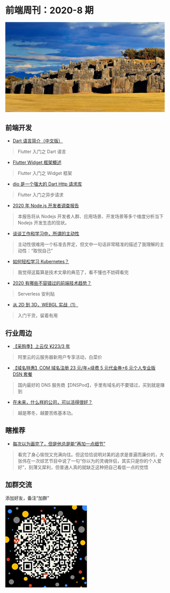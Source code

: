 # 前端周刊：2020-8 期

[![](/img/bing/20200506.png?imageMogr2/thumbnail/960x)](https://cn.bing.com/search?q=印加要塞)

## 前端开发

- [Dart 语言简介（中文版）](https://www.dartcn.com/guides/language/language-tour)

> Flutter 入门之 Dart 语言

- [Flutter Widget 框架概述](https://flutterchina.club/widgets-intro/)

> Flutter 入门之 Widget 框架

- [dio 是一个强大的 Dart Http 请求库](https://github.com/flutterchina/dio/blob/master/README-ZH.md)

> Flutter 入门之异步请求

- [2020 年 Node.js 开发者调查报告](https://zhuanlan.zhihu.com/p/131377284?utm_source=wechat_session&utm_medium=social&utm_oi=27046294061056)

> 本报告将从 Nodejs 开发者人群、应用场景、开发场景等多个维度分析当下 Nodejs 开发生态的现状。

- [谈谈工作和学习中，所谓的主动性](https://mp.weixin.qq.com/s?__biz=MzI0MjA1Mjg2Ng==&mid=2649869653&idx=1&sn=fb423235bc07684f37c790402168a173)

> 主动性很难用一个标准去界定，但文中一句话非常精准的描述了我理解的主动性：“取悦自己”

- [如何轻松学习 Kubernetes？](https://mp.weixin.qq.com/s?__biz=MzIzOTU0NTQ0MA==&mid=2247495578&idx=1&sn=54596ddaa9729d4d4dea68bf54e3baab)

> 我觉得这篇算是技术文章的典范了，看不懂也不妨碍看完

- [2020 有哪些不容错过的前端技术趋势？](https://mp.weixin.qq.com/s?__biz=MzIzOTU0NTQ0MA==&mid=2247495697&idx=1&sn=2504eb23aea858e985eb912f6817d53e)

> Serverless 安利贴

- [从 2D 到 3D，WEBGL 实战（1）](https://mp.weixin.qq.com/s?__biz=MzU5MjczNTg2MQ==&mid=2247484756&idx=1&sn=f53570e57bc150ae88f6def609adaf45)

> 入门干货，留着有用

## 行业周边

- [【采购季】上云仅 ¥223/3 年](https://www.aliyun.com/sale-season/2020/procurement-new-members?userCode=y31qmczl)

> 阿里云的云服务器新用户专享活动，白菜价

- [【域名特惠】COM 域名注册 23 元/年+续费 5 元代金券+6 元个人专业版 DSN 套餐](https://www.dnspod.cn/promo/domainscarnival?promo_code=3LIUUR11729&source=sharelink&from=link)

> 国内最好的 DNS 服务商【DNSPod】，手里有域名的不要错过，买到就是赚到

- [在未来，什么样的公司，可以活得很好？](https://mp.weixin.qq.com/s?__biz=MjM5NjM5MjQ4MQ==&mid=2651621996&idx=1&sn=076ace3506f5518bba2747017d752a8c)

> 越是寒冬，越要苦练基本功。

## 瞎推荐

- [每次以为画完了，但是他总是能“再加一点细节”](https://www.zhihu.com/zvideo/1237464841834303488?utm_source=wechat_session&utm_medium=social&utm_oi=27046294061056)

> 看完了身心愉悦又充满向往。但这恰恰说明对美的追求是普遍而廉价的，大张伟在一次综艺节目中说了一句“你以为的灵魂伴侣，其实只是你的个人爱好”，刻薄又犀利，但普通人真的就缺乏这种把自己看低一点的觉悟

## 加群交流

添加好友，备注“加群”

![refned_x](/img/a/refined-x.jpg)

